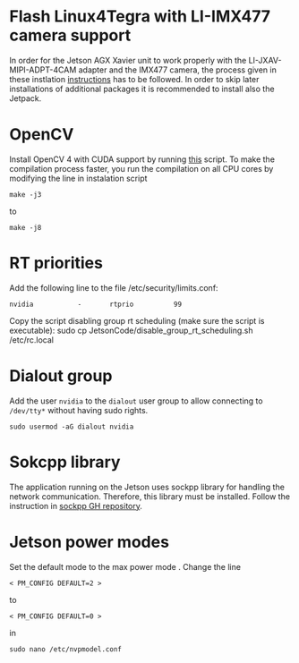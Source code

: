 # Flash Linux4Tegra with LI-IMX477 camera support
In order for the Jetson AGX Xavier unit to work properly with the LI-JXAV-MIPI-ADPT-4CAM adapter and the IMX477 camera, the process given in these instlation [instructions](https://www.dropbox.com/s/qgrr0k59jj91ord/IMX477_R32.1_Xavier_NV_Quad_20190614_Driver_Guide.pdf?dl=0) has to be followed. In order to skip later installations of additional packages it is recommended to install also the Jetpack.

# OpenCV
Install OpenCV 4 with CUDA support by running [this](https://raw.githubusercontent.com/AastaNV/JEP/master/script/install_opencv4.1.1_Jetson.sh) script. To make the compilation process faster, you run the compilation on all CPU cores by modifying the line in instalation script
```
make -j3
```
to 
```
make -j8
```

# RT priorities
Add the following line to the file /etc/security/limits.conf:
```
nvidia           -       rtprio          99
```

Copy the script disabling group rt scheduling (make sure the script is executable): sudo cp JetsonCode/disable_group_rt_scheduling.sh /etc/rc.local

# Dialout group
Add the user `nvidia` to the `dialout` user group to allow connecting to `/dev/tty*` without having sudo rights.
```
sudo usermod -aG dialout nvidia
```

# Sokcpp library
The application running on the Jetson uses sockpp library for handling the network communication. Therefore, this library must be installed.  Follow the instruction in [sockpp GH repository](https://github.com/fpagliughi/sockpp).

# Jetson power modes
Set the default mode to the max power mode . Change the line
```
< PM_CONFIG DEFAULT=2 >
```
to 
```
< PM_CONFIG DEFAULT=0 >
```
in
```
sudo nano /etc/nvpmodel.conf
```